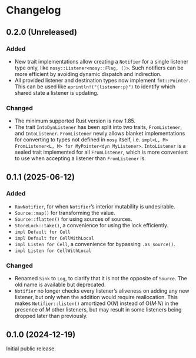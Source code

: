 # Changelog

## 0.2.0 (Unreleased)

### Added

- New trait implementations allow creating a `Notifier` for a single listener type only, like `nosy::Listener<nosy::Flag, ()>`. Such notifiers can be more efficient by avoiding dynamic dispatch and indirection.
- All provided listener and destination types now implement `fmt::Pointer`.
  This can be used like `eprintln!("{listener:p}")` to identify which shared state a listener is updating.

### Changed

- The minimum supported Rust version is now 1.85.
- The trait `IntoDynListener` has been split into two traits, `FromListener`, and `IntoListener`.
  `FromListener` newly allows blanket implementations for converting to types not defined in `nosy` itself, i.e. `impl<L, M> FromListener<L, M> for MyPointer<dyn MyListener>`.
  `IntoListener` is a sealed trait implemented for all `FromListener`, which is more convenient to use when accepting a listener than `FromListener` is.

## 0.1.1 (2025-06-12)

### Added

- `RawNotifier`, for when `Notifier`’s interior mutability is undesirable.
- `Source::map()` for transforming the value.
- `Source::flatten()` for using sources of sources.
- `StoreLock::take()`, a convenience for using the lock efficiently.
- `impl Default for Cell`
- `impl Default for CellWithLocal`
- `impl Listen for Cell`, a convenience for bypassing `.as_source()`.
- `impl Listen for CellWithLocal`

### Changed

- Renamed `Sink` to `Log`, to clarify that it is not the opposite of `Source`.
  The old name is available but deprecated.
- `Notifier` no longer checks every listener’s aliveness on adding any new listener, but only when the addition would require reallocation.
  This makes `Notifier::listen()` amortized O(<var>N</var>) instead of O(<var>M</var>·<var>N</var>) in the presence of <var>M</var> other listeners, but may result in some listeners being dropped later than previously.

## 0.1.0 (2024-12-19)

Initial public release.
